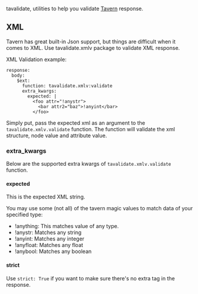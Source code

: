 tavalidate, utilities to help you validate [Tavern](https://tavern.readthedocs.io/en/latest/) response.

XML
----

Tavern has great built-in Json support, but things are difficult when it comes to XML.
Use tavalidate.xmlv package to validate XML response.

XML Validation example:

```
response:
  body:
    $ext:
      function: tavalidate.xmlv:validate
      extra_kwargs:
        expected: |
          <foo attr="!anystr">
            <bar attr2="baz">!anyint</bar>
          </foo>
```

Simply put, pass the expected xml as an argument to the `tavalidate.xmlv.validate` function. The
function will validate the xml structure, node value and attribute value.

### extra_kwargs

Below are the supported extra kwargs of `tavalidate.xmlv.validate` function.

#### expected

This is the expected XML string.

You may use some (not all) of the tavern magic values to match data of your specified type:

- !anything: This matches value of any type.
- !anystr: Matches any string
- !anyint: Matches any integer
- !anyfloat: Matches any float
- !anybool: Matches any boolean

#### strict

Use `strict: True` if you want to make sure there's no extra tag in the response.